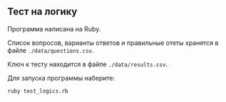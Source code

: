 ## Тест на логику

Программа написана на Ruby.

Список вопросов, варианты ответов и правильные отеты хранятся в файле `./data/questions.csv`.

Ключ к тесту находится в файле `./data/results.csv`.

Для запуска программы наберите:

```ruby test_logics.rb```